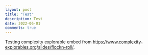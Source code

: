 ```yaml
---
layout: post
title: "Test"
description: Test
date: 3022-06-01
comments: true
---
```


Testing complexity explorable embed from https://www.complexity-explorables.org/slides/flockn-roll/.

<link rel="stylesheet" type="text/css" href="{{ '/assets/css/widget.v2.2.css' | relative_url }}" />
<link rel="stylesheet" type="text/css" href="{{ '/assets/css/styles.css' | relative_url }}" />
<link rel="stylesheet" type="text/css" href="{{ '/assets/css/collective-behavior.css' | relative_url }}" />
<script type="text/javascript" src="{{ '/assets/js/d3.v4.min.js' | relative_url }}"></script>
<script type="text/javascript" src="{{ '/assets/js/widget.v2.2.js' | relative_url }}"></script>
<div class="toolbox">
	<div id="collective_behavior_display" class="toolbox display-panel"></div>
	<div id="collective_behavior_controls" class="toolbox control-panel"></div>
</div>
<script type="text/javascript" src="{{ '/assets/js/orlis-collective-behavior.js' | relative_url }}"></script>
